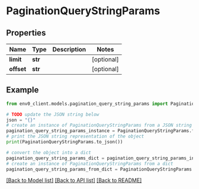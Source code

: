 # PaginationQueryStringParams


## Properties

Name | Type | Description | Notes
------------ | ------------- | ------------- | -------------
**limit** | **str** |  | [optional] 
**offset** | **str** |  | [optional] 

## Example

```python
from env0_client.models.pagination_query_string_params import PaginationQueryStringParams

# TODO update the JSON string below
json = "{}"
# create an instance of PaginationQueryStringParams from a JSON string
pagination_query_string_params_instance = PaginationQueryStringParams.from_json(json)
# print the JSON string representation of the object
print(PaginationQueryStringParams.to_json())

# convert the object into a dict
pagination_query_string_params_dict = pagination_query_string_params_instance.to_dict()
# create an instance of PaginationQueryStringParams from a dict
pagination_query_string_params_from_dict = PaginationQueryStringParams.from_dict(pagination_query_string_params_dict)
```
[[Back to Model list]](../README.md#documentation-for-models) [[Back to API list]](../README.md#documentation-for-api-endpoints) [[Back to README]](../README.md)


